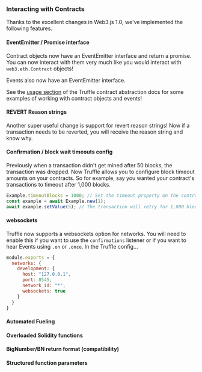 ### Interacting with Contracts

Thanks to the excellent changes in Web3.js 1.0,
we've implemented the following features.

#### EventEmitter / Promise interface
Contract objects now have an EventEmitter interface and return a promise.  You can now interact with them very much like you would interact with `web3.eth.Contract` objects!

Events also now have an EventEmitter interface.

See the [usage section](https://truffleframework.com/docs/truffle/reference/contract-abstractions#usage) of the Truffle contract abstraction docs for some examples of working with contract objects and events!

#### REVERT Reason strings
Another super useful change is support for revert reason strings!  Now if a transaction needs to be reverted, you will receive the reason string and know why.

#### Confirmation / block wait timeouts config
Previously when a transaction didn't get mined after 50 blocks, the transaction was dropped.  Now Truffle allows you to configure block timeout amounts on your contracts.
So for example, say you wanted your contract's transactions to timeout after 1,000 blocks.
```javascript
Example.timeoutBlocks = 1000; // Set the timeout property on the contract abstraction
const example = await Example.new(1);
await example.setValue(5); // The transaction will retry for 1,000 blocks
```

#### websockets
Truffle now supports a websockets option for networks.  You will need to enable this if you want to use the `confirmations` listener or if you want to hear Events using `.on` or `.once`.
In the Truffle config...
```javascript
module.exports = {
  networks: {
    development: {
      host: "127.0.0.1",
      port: 8545,
      network_id: "*",
      websockets: true
    }
  }
}
```

#### Automated Fueling

#### Overloaded Solidity functions

#### BigNumber/BN return format (compatibility)

#### Structured function parameters
